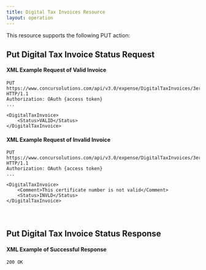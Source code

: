 ```yaml
---
title: Digital Tax Invoices Resource
layout: operation
---
```





This resource supports the following PUT action:

##  Put Digital Tax Invoice Status Request

####  XML Example Request of Valid Invoice

    PUT https://www.concursolutions.com/api/v3.0/expense/DigitalTaxInvoices/3er$maDk$iw209eW9wo3WPekw9 HTTP/1.1
    Authorization: OAuth {access token}
    ...

    <DigitalTaxInvoice>
        <Status>VALID</Status>
    </DigitalTaxInvoice>

####  XML Example Request of Invalid Invoice

    PUT https://www.concursolutions.com/api/v3.0/expense/DigitalTaxInvoices/3er$maDk$iw209eW9wo3WPekw9 HTTP/1.1
    Authorization: OAuth {access token}
    ...

    <DigitalTaxInvoice>
        <Comment>This certificate number is not valid</Comment>
        <Status>INVLD</Status>
    </DigitalTaxInvoice>

####   

##  Put Digital Tax Invoice Status Response

####  XML Example of Successful Response

    200 OK

